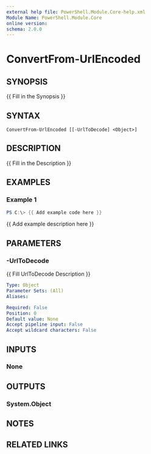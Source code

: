 ```yaml
---
external help file: PowerShell.Module.Core-help.xml
Module Name: PowerShell.Module.Core
online version:
schema: 2.0.0
---
```


# ConvertFrom-UrlEncoded

## SYNOPSIS
{{ Fill in the Synopsis }}

## SYNTAX

```
ConvertFrom-UrlEncoded [[-UrlToDecode] <Object>]
```

## DESCRIPTION
{{ Fill in the Description }}

## EXAMPLES

### Example 1
```powershell
PS C:\> {{ Add example code here }}
```

{{ Add example description here }}

## PARAMETERS

### -UrlToDecode
{{ Fill UrlToDecode Description }}

```yaml
Type: Object
Parameter Sets: (All)
Aliases:

Required: False
Position: 0
Default value: None
Accept pipeline input: False
Accept wildcard characters: False
```

## INPUTS

### None

## OUTPUTS

### System.Object
## NOTES

## RELATED LINKS
